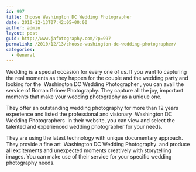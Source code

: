 ```yaml
---
id: 997
title: Choose Washington DC Wedding Photographer
date: 2010-12-13T07:42:05+00:00
author: admin
layout: post
guid: http://www.jafotography.com/?p=997
permalink: /2010/12/13/choose-washington-dc-wedding-photographer/
categories:
  - General
---
```

Wedding is a special occasion for every one of us. If you want to capturing the real moments as they happen for the couple and the wedding party and looking for the &nbsp;Washington DC Wedding Photographer&nbsp;, you can avail the service of Roman Grinev Photography. They capture all the joy, important moments that make your wedding photography as a unique one.

They offer an outstanding wedding photography for more than 12 years experience and listed the professional and visionary &nbsp;Washington DC Wedding Photographers&nbsp; in their website, you can view and select the talented and experienced wedding photographer for your needs.

They are using the latest technology with unique documentary approach. They provide a fine art &nbsp;Washington DC Wedding Photography&nbsp; and produce all excitements and unexpected moments creatively with storytelling images. You can make use of their service for your specific wedding photography needs.